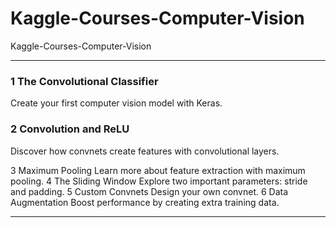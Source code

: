 # Kaggle-Courses-Computer-Vision
Kaggle-Courses-Computer-Vision



-------


### 1 The Convolutional Classifier
Create your first computer vision model with Keras.

### 2 Convolution and ReLU
Discover how convnets create features with convolutional layers.

3
Maximum Pooling
Learn more about feature extraction with maximum pooling.
4
The Sliding Window
Explore two important parameters: stride and padding.
5
Custom Convnets
Design your own convnet.
6
Data Augmentation
Boost performance by creating extra training data.


-------




